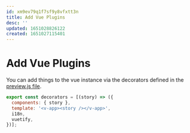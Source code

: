 ```yaml
---
id: xm9ev79q1f7sf9y8vfxtt3n
title: Add Vue Plugins
desc: ''
updated: 1651028826122
created: 1651027115401
---
```


# Add Vue Plugins

You can add things to the vue instance via the decorators defined in the
[preview.js file](https://storybook.js.org/docs/react/configure/overview#configure-story-rendering).

```js
export const decorators = [(story) => ({
  components: { story },
  template: '<v-app><story /></v-app>',
  i18n,
  vuetify,
})];
```
